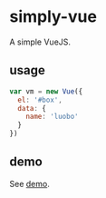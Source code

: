 # simply-vue

A simple VueJS.

## usage

```javascript
var vm = new Vue({
  el: '#box',
  data: {
    name: 'luobo'
  }
})
```

## demo

See [demo](test/test.html).